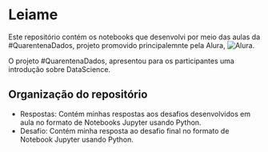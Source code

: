 # Leiame

Este repositório contém os notebooks que desenvolvi por meio das aulas da #QuarentenaDados, projeto promovido principalemnte pela Alura, ![Alura](http://www.alura.com.br/).

O projeto #QuarentenaDados, apresentou para os participantes uma introdução sobre DataScience. 

## Organização do repositório

* Respostas: Contém minhas respostas aos desafios desenvolvidos em aula no formato de Notebooks Jupyter usando Python.
* Desafio: Contém minha resposta ao desafio final no formato de Notebook Jupyter usando Python.
